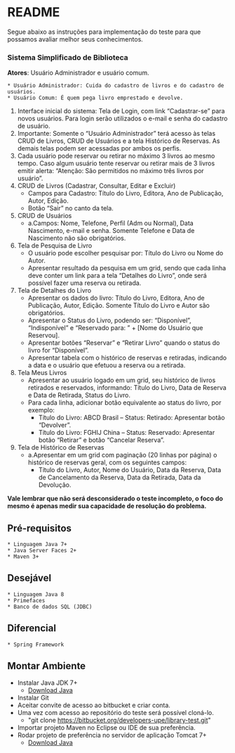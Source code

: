# README #

Segue abaixo as instruções para implementação do teste para que possamos avaliar melhor seus conhecimentos.

### Sistema Simplificado de Biblioteca ###

**Atores**: Usuário Administrador e usuário comum.

    * Usuário Administrador: Cuida do cadastro de livros e do cadastro de usuários.
    * Usuário Comum: É quem pega livro emprestado e devolve.

1. Interface inicial do sistema: Tela de Login, com link “Cadastrar-se” para novos usuários. Para login serão utilizados o e-mail e senha do cadastro de usuário.
2. Importante: Somente o “Usuário Administrador” terá acesso às telas CRUD de Livros, CRUD de Usuários e a tela Histórico de Reservas. As demais telas podem ser acessadas por ambos os perfis.
3. Cada usuário pode reservar ou retirar no máximo 3 livros ao mesmo tempo. Caso algum usuário tente reservar ou retirar mais de 3 livros emitir alerta: “Atenção: São permitidos no máximo três livros por usuário”.
4. CRUD de Livros (Cadastrar, Consultar, Editar e Excluir)
    * Campos para Cadastro: Título do Livro, Editora, Ano de Publicação, Autor, Edição.
    * Botão “Sair” no canto da tela.
5. CRUD de Usuários
    * a.Campos: Nome, Telefone, Perfil (Adm ou Normal), Data Nascimento, e-mail e senha. Somente Telefone e Data de Nascimento não são obrigatórios.
6. Tela de Pesquisa de Livro
    * O usuário pode escolher pesquisar por: Título do Livro ou Nome do Autor.
    * Apresentar resultado da pesquisa em um grid, sendo que cada linha deve conter um link para a tela “Detalhes do Livro”, onde será possível fazer uma reserva ou retirada.
7. Tela de Detalhes do Livro
    * Apresentar os dados do livro: Título do Livro, Editora, Ano de Publicação, Autor, Edição. Somente Título do Livro e Autor são obrigatórios.
    * Apresentar o Status do Livro, podendo ser: “Disponível”, “Indisponível” e “Reservado para: ” + [Nome do Usuário que Reservou].
    * Apresentar botões “Reservar” e “Retirar Livro” quando o status do livro for “Disponível”.
    * Apresentar tabela com o histórico de reservas e retiradas, indicando a data e o usuário que efetuou a reserva ou a retirada.
8. Tela Meus Livros
    * Apresentar ao usuário logado em um grid, seu histórico de livros retirados e reservados, informando: Título do Livro, Data de Reserva e Data de Retirada, Status do Livro.
    * Para cada linha, adicionar botão equivalente ao status do livro, por exemplo:
        * Título do Livro: ABCD Brasil – Status: Retirado: Apresentar botão “Devolver”.
        * Título do Livro: FGHIJ China – Status: Reservado: Apresentar botão “Retirar” e botão “Cancelar Reserva”.
9. Tela de Histórico de Reservas
    * a.Apresentar em um grid com paginação (20 linhas por página) o histórico de reservas geral, com os seguintes campos:
        * Título do Livro, Autor, Nome do Usuário, Data da Reserva, Data de Cancelamento da Reserva, Data da Retirada, Data da Devolução.
        


**Vale lembrar que não será desconsiderado o teste incompleto, o foco do mesmo é apenas medir sua capacidade de resolução do problema.**

## Pré-requisitos ##
    * Linguagem Java 7+
    * Java Server Faces 2+
    * Maven 3+
    
## Desejável ##
    * Linguagem Java 8
    * Primefaces
    * Banco de dados SQL (JDBC)
    
## Diferencial ##
    * Spring Framework

## Montar Ambiente ##

* Instalar Java JDK 7+
    * [Download Java](http://www.oracle.com/technetwork/java/javase/downloads/java-archive-downloads-javase7-521261.html)
* Instalar Git
* Aceitar convite de acesso ao bitbucket e criar conta.
* Uma vez com acesso ao repositório do teste será possível cloná-lo.
    * "git clone https://bitbucket.org/developers-upe/library-test.git"
* Importar projeto Maven no Eclipse ou IDE de sua preferência.
* Rodar projeto de preferência no servidor de aplicação Tomcat 7+
    * [Download Java](https://tomcat.apache.org/download-70.cgi)

    